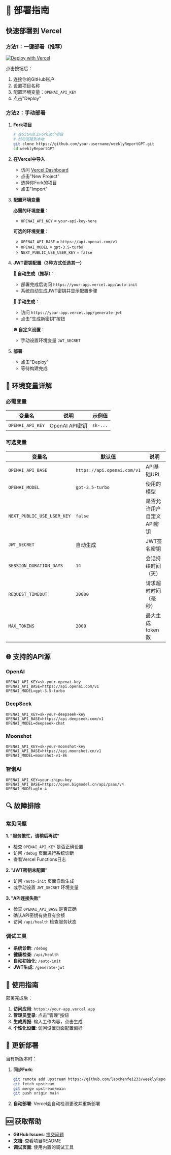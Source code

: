 # 🚀 部署指南

## 快速部署到 Vercel

### 方法1：一键部署（推荐）

[![Deploy with Vercel](https://vercel.com/button)](https://vercel.com/new/clone?repository-url=https://github.com/laochenfei233/weeklyReportGPT&env=OPENAI_API_KEY&project-name=weekly-report&repo-name=weekly-report)

点击按钮后：
1. 连接你的GitHub账户
2. 设置项目名称
3. 配置环境变量：`OPENAI_API_KEY`
4. 点击"Deploy"

### 方法2：手动部署

1. **Fork项目**
   ```bash
   # 在GitHub上Fork这个项目
   # 然后克隆到本地
   git clone https://github.com/your-username/weeklyReportGPT.git
   cd weeklyReportGPT
   ```

2. **在Vercel中导入**
   - 访问 [Vercel Dashboard](https://vercel.com/dashboard)
   - 点击"New Project"
   - 选择你Fork的项目
   - 点击"Import"

3. **配置环境变量**
   
   **必需的环境变量：**
   - `OPENAI_API_KEY` = `your-api-key-here`
   
   **可选的环境变量：**
   - `OPENAI_API_BASE` = `https://api.openai.com/v1`
   - `OPENAI_MODEL` = `gpt-3.5-turbo`
   - `NEXT_PUBLIC_USE_USER_KEY` = `false`

4. **JWT密钥配置（3种方式任选其一）**
   
   **🚀 自动生成（推荐）**：
   - 部署完成后访问 `https://your-app.vercel.app/auto-init`
   - 系统自动生成JWT密钥并显示配置步骤
   
   **🎲 手动生成**：
   - 访问 `https://your-app.vercel.app/generate-jwt`
   - 点击"生成新密钥"按钮
   
   **⚙️ 自定义设置**：
   - 手动设置环境变量 `JWT_SECRET`

5. **部署**
   - 点击"Deploy"
   - 等待构建完成

## 🔧 环境变量详解

### 必需变量

| 变量名 | 说明 | 示例值 |
|--------|------|--------|
| `OPENAI_API_KEY` | OpenAI API密钥 | `sk-...` |

### 可选变量

| 变量名 | 默认值 | 说明 |
|--------|--------|------|
| `OPENAI_API_BASE` | `https://api.openai.com/v1` | API基础URL |
| `OPENAI_MODEL` | `gpt-3.5-turbo` | 使用的模型 |
| `NEXT_PUBLIC_USE_USER_KEY` | `false` | 是否允许用户自定义API密钥 |
| `JWT_SECRET` | 自动生成 | JWT签名密钥 |
| `SESSION_DURATION_DAYS` | `14` | 会话持续时间（天） |
| `REQUEST_TIMEOUT` | `30000` | 请求超时时间（毫秒） |
| `MAX_TOKENS` | `2000` | 最大生成token数 |

## 🌐 支持的API源

### OpenAI
```env
OPENAI_API_KEY=sk-your-openai-key
OPENAI_API_BASE=https://api.openai.com/v1
OPENAI_MODEL=gpt-3.5-turbo
```

### DeepSeek
```env
OPENAI_API_KEY=sk-your-deepseek-key
OPENAI_API_BASE=https://api.deepseek.com/v1
OPENAI_MODEL=deepseek-chat
```

### Moonshot
```env
OPENAI_API_KEY=sk-your-moonshot-key
OPENAI_API_BASE=https://api.moonshot.cn/v1
OPENAI_MODEL=moonshot-v1-8k
```

### 智谱AI
```env
OPENAI_API_KEY=your-zhipu-key
OPENAI_API_BASE=https://open.bigmodel.cn/api/paas/v4
OPENAI_MODEL=glm-4
```

## 🔍 故障排除

### 常见问题

**1. "服务繁忙，请稍后再试"**
- 检查 `OPENAI_API_KEY` 是否正确设置
- 访问 `/debug` 页面进行系统诊断
- 查看Vercel Functions日志

**2. "JWT密钥未配置"**
- 访问 `/auto-init` 页面自动生成
- 或手动设置 `JWT_SECRET` 环境变量

**3. "API连接失败"**
- 检查 `OPENAI_API_BASE` 是否正确
- 确认API密钥有效且有余额
- 访问 `/api/health` 检查服务状态

### 调试工具

- **系统诊断**: `/debug`
- **健康检查**: `/api/health`
- **自动初始化**: `/auto-init`
- **JWT生成**: `/generate-jwt`

## 📱 使用指南

部署完成后：

1. **访问应用**: `https://your-app.vercel.app`
2. **管理员登录**: 点击"管理"按钮
3. **生成周报**: 输入工作内容，点击生成
4. **个性化设置**: 访问设置页面配置偏好

## 🔄 更新部署

当有新版本时：

1. **同步Fork**:
   ```bash
   git remote add upstream https://github.com/laochenfei233/weeklyReportGPT.git
   git fetch upstream
   git merge upstream/main
   git push origin main
   ```

2. **自动部署**: Vercel会自动检测更改并重新部署

## 🆘 获取帮助

- **GitHub Issues**: [提交问题](https://github.com/laochenfei233/weeklyReportGPT/issues)
- **文档**: 查看项目README
- **调试页面**: 使用内置的调试工具
